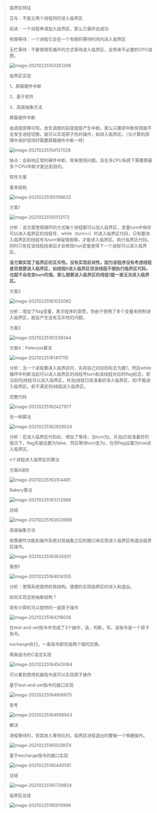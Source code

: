 > 临界区特征
>
> 互斥：不能又两个进程同时进入临界区
>
> 前进：一个进程申请加入临界区，那么它最终会成功
>
> 有限等待：一个进程它会在一个有限的等待时间内进入临界区
>
> 无忙等待：不要使用死循环的方式等待进入临界区，会带来不必要的CPU浪费。
>
> ![image-20210225153351208](image\image-20210225153351208.png)

> 临界区实现
>
> 1、屏蔽硬件中断
>
> 2、基于软件
>
> 3、高级抽象方法

> 屏蔽硬件中断
>
> 由调度原理可知，发生调度的前提就是产生中断。那么只要把中断禁用就不会发生进程切换。就可以实现原子性的操作，如进入临界区。（与计算机原理中保护现场时需要屏蔽硬件中断一样）
>
> ![image-20210225154137028](image\image-20210225154137028.png)
>
> 缺点：会影响正常的硬件中断，带来使用问题。且在多CPU系统下需要屏蔽多个CPU中断才能达到目的。

> 软件方案
>
> 基本结构
>
> ![image-20210225155106633](image\image-20210225155106633.png)
>
> 方案1
>
> ![image-20210225155512172](image\image-20210225155512172.png)
>
> 分析：该方案使用循环的方式每个进程都可以加入临界区，变量turn中保存可以进入临界区的线程号，while（turn!=i）时进入临界区代码，只有要进入临界区的线程号与turn保留值相等，才能进入临界区。执行临界区代码。同时只有在该线程结束后才会修改trun变量使得下一个进程可以进入临界区。
>
> **该方案实现了临界区的互斥性。没有实现前进性。因为该程序没有考虑线程是否想要进入临界区，如线程0进入临界区但该线程不想执行临界区代码，也就不会改变turn的值。那么想要进入临界区的线程1就一直无法进入临界区。**
>
> 
>
> 方案2
>
> ![image-20210225161032082](image\image-20210225161032082.png)
>
> 分析：增加了flag变量，表示程序的意愿，但由于使用了多个变量来控制进入临界区，就会产生没有互斥性的问题。
>
> 方案3
>
> ![image-20210225161239344](image\image-20210225161239344.png)
>
> 方案4：Peterson算法
>
> ![image-20210225161417110](image\image-20210225161417110.png)
>
> 分析：当一个进程要进入临界区时，先将自己对应的标志为置1，然后while循环中判断当前可以进入临界区的线程号turn和该线程对应的flag标志，若当前时j线程可以进入临界区，并且j线程已经准备好进入临界区，则i不能进入临界区。若不满足则i线程进入临界区。
>
> 
>
> 完整代码
>
> ![image-20210225162427977](image\image-20210225162427977.png)
>
> 另一种算法
>
> ![image-20210225162829024](image\image-20210225162829024.png)
>
> 分析：在进入临界区代码处，增加了等待，当turn为j，并且j已经准备好的情况下，flag先被设置为false，然后等待turn变为i，在将flag设置为true进入临界区。
>
> 
>
> n个进程进入临界区的算法
>
> 方案4进阶
>
> ![image-20210225163104491](image\image-20210225163104491.png)
>
> Bakery算法
>
> ![image-20210225163312866](image\image-20210225163312866.png)
>
> 
>
> 总结
>
> ![image-20210225163623986](image\image-20210225163623986.png)

> 高级抽象方法
>
> 依靠硬件功能和操作系统对其抽象之后的接口来实现进入临界区和退出临界区操作。
>
> ![image-20210225163835501](image\image-20210225163835501.png)
>
> 案例1
>
> ![image-20210225164014355](image\image-20210225164014355.png)
>
> 分析：使用系统提供的锁结构，便捷的实现临界区的进入和退出。
>
> 如何实现这些抽象结构？
>
> 现有计算机可以提供的一直原子操作
>
> ![image-20210225164216036](image\image-20210225164216036.png)
>
> 在test-and-set指令中完成了3个操作，读，判断，写。该指令是一个原子指令。
>
> exchange执行。一条指令即完成两个值的交换。
>
> 两条指令的C语言实现
>
> ![image-20210225164543064](image\image-20210225164543064.png)
>
> 可以看到使用机器指令就可以实现原子操作
>
> 基于test-and-set指令的接口实现
>
> ![image-20210225164906675](image\image-20210225164906675.png)
>
> 思考
>
> ![image-20210225164958943](image\image-20210225164958943.png)
>
> 解决
>
> 进程等待时，将其放入等待队列。临界区进程退出时要做一个唤醒操作。
>
> ![image-20210225165028074](image\image-20210225165028074.png)
>
> 基于exchange指令的接口实现
>
> ![image-20210225165440561](image\image-20210225165440561.png)
>
> 总结
>
> ![image-20210225165729924](image\image-20210225165729924.png)

> 临界区总结
>
> ![image-20210225165910996](image\image-20210225165910996.png)